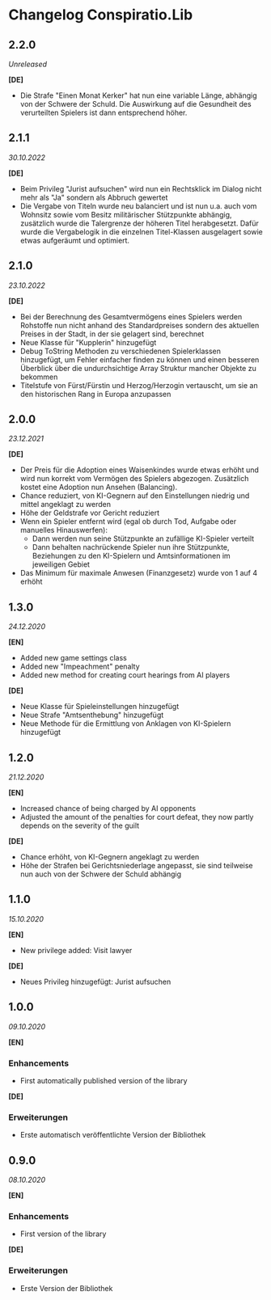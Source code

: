 # Changelog Conspiratio.Lib

## 2.2.0

_Unreleased_

**[DE]**
- Die Strafe "Einen Monat Kerker" hat nun eine variable Länge, abhängig von der Schwere der Schuld. Die Auswirkung auf die Gesundheit des verurteilten Spielers ist dann entsprechend höher.

## 2.1.1

_30.10.2022_

**[DE]**
- Beim Privileg "Jurist aufsuchen" wird nun ein Rechtsklick im Dialog nicht mehr als "Ja" sondern als Abbruch gewertet
- Die Vergabe von Titeln wurde neu balanciert und ist nun u.a. auch vom Wohnsitz sowie vom Besitz militärischer Stützpunkte abhängig, zusätzlich wurde die Talergrenze der höheren Titel herabgesetzt. Dafür wurde die Vergabelogik in die einzelnen Titel-Klassen ausgelagert sowie etwas aufgeräumt und optimiert.

## 2.1.0

_23.10.2022_

**[DE]**
- Bei der Berechnung des Gesamtvermögens eines Spielers werden Rohstoffe nun nicht anhand des Standardpreises sondern des aktuellen Preises in der Stadt, in der sie gelagert sind, berechnet
- Neue Klasse für "Kupplerin" hinzugefügt
- Debug ToString Methoden zu verschiedenen Spielerklassen hinzugefügt, um Fehler einfacher finden zu können und einen besseren Überblick über die undurchsichtige Array Struktur mancher Objekte zu bekommen
- Titelstufe von Fürst/Fürstin und Herzog/Herzogin vertauscht, um sie an den historischen Rang in Europa anzupassen

## 2.0.0

_23.12.2021_

**[DE]**
- Der Preis für die Adoption eines Waisenkindes wurde etwas erhöht und wird nun korrekt vom Vermögen des Spielers abgezogen. Zusätzlich kostet eine Adoption nun Ansehen (Balancing).
- Chance reduziert, von KI-Gegnern auf den Einstellungen niedrig und mittel angeklagt zu werden
- Höhe der Geldstrafe vor Gericht reduziert
- Wenn ein Spieler entfernt wird (egal ob durch Tod, Aufgabe oder manuelles Hinauswerfen):
  - Dann werden nun seine Stützpunkte an zufällige KI-Spieler verteilt
  - Dann behalten nachrückende Spieler nun ihre Stützpunkte, Beziehungen zu den KI-Spielern und Amtsinformationen im jeweiligen Gebiet
- Das Minimum für maximale Anwesen (Finanzgesetz) wurde von 1 auf 4 erhöht

## 1.3.0

_24.12.2020_

**[EN]**
- Added new game settings class
- Added new "Impeachment" penalty
- Added new method for creating court hearings from AI players

**[DE]**
- Neue Klasse für Spieleinstellungen hinzugefügt
- Neue Strafe "Amtsenthebung" hinzugefügt
- Neue Methode für die Ermittlung von Anklagen von KI-Spielern hinzugefügt

## 1.2.0

_21.12.2020_

**[EN]**
- Increased chance of being charged by AI opponents
- Adjusted the amount of the penalties for court defeat, they now partly depends on the severity of the guilt

**[DE]**
- Chance erhöht, von KI-Gegnern angeklagt zu werden
- Höhe der Strafen bei Gerichtsniederlage angepasst, sie sind teilweise nun auch von der Schwere der Schuld abhängig

## 1.1.0

_15.10.2020_

**[EN]**
- New privilege added: Visit lawyer

**[DE]**
- Neues Privileg hinzugefügt: Jurist aufsuchen

## 1.0.0

_09.10.2020_

**[EN]**
### Enhancements
- First automatically published version of the library

**[DE]**
### Erweiterungen
- Erste automatisch veröffentlichte Version der Bibliothek

## 0.9.0

_08.10.2020_

**[EN]**
### Enhancements
- First version of the library

**[DE]**
### Erweiterungen
- Erste Version der Bibliothek
